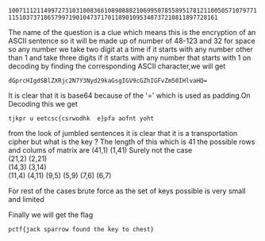 ```100711121149972731031008366108908882106995078558951781211005057107977111510373718657997190104737170118901095348737210811897728161```

The name of the question is a clue which means this is the encryption of an ASCII sentence so it will be made up of number of 48-123 and 32 for space so any number we take two digit at a time if it starts with any number other than 1 and take three digits if it starts with any number that starts with 1 on decoding by finding the corresponding ASCII character,we will get

```dGprcHIgdSBlZXRjc2N7Y3Nyd29kaGsgIGV9cGZhIGFvZm50IHlvaHQ=```

It is clear that it is base64 because of the '=' which is used as padding.On Decoding this we get

```tjkpr u eetcsc{csrwodhk  e}pfa aofnt yoht```

from the look of jumbled sentences it is clear that it is a transportation cipher but what is the key ?
The length of this which is 41 the possible rows and colums of matrix are
(41,1)  (1,41)  Surely not the case  
(21,2)  (2,21)  
(14,3)  (3,14)  
(11,4)   (4,11)
(9,5)   (5,9)
(7,6)   (6,7)

For rest of the cases brute force as the set of keys possible is very small and limited

Finally we will get the flag

```pctf{jack sparrow found the key to chest}```

